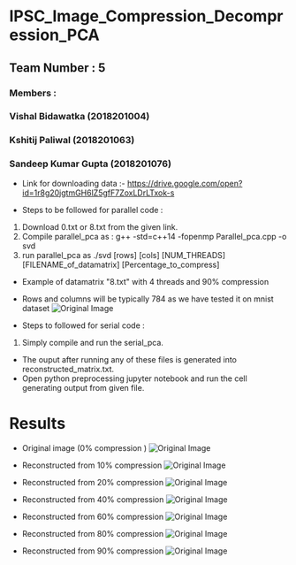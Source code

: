 # IPSC_Image_Compression_Decompression_PCA
## Team Number : 5
### Members :
### Vishal Bidawatka (2018201004)
### Kshitij Paliwal (2018201063)
### Sandeep Kumar Gupta (2018201076)


- Link for downloading data :-
https://drive.google.com/open?id=1r8g20jgtmGH6lZ5gfF7ZoxLDrLTxok-s

- Steps to be followed for parallel code :

1. Download 0.txt or 8.txt from the given link.
2. Compile parallel_pca as : g++ -std=c++14 -fopenmp Parallel_pca.cpp -o svd 
3. run parallel_pca as ./svd [rows] [cols] [NUM_THREADS] [FILENAME_of_datamatrix] [Percentage_to_compress] 

- Example of datamatrix "8.txt" with 4 threads and 90% compression
- Rows and columns will be typically 784 as we have tested it on mnist dataset
![Original Image ](https://github.com/vishalbidawatka/IPSC_Image_Compression_Decompression_PCA/blob/master/reresultimagezero/screenshot.png)

- Steps to followed for serial code : 

1. Simply compile and run the serial_pca.


- The ouput after running any of these files is generated into reconstructed_matrix.txt.
- Open python preprocessing jupyter notebook and run the cell generating output from given file.

# Results
- Original image (0% compression )
![Original Image ](https://github.com/vishalbidawatka/IPSC_Image_Compression_Decompression_PCA/blob/master/reresultimagezero/exact_8.png)

- Reconstructed from 10% compression
![Original Image ](https://github.com/vishalbidawatka/IPSC_Image_Compression_Decompression_PCA/blob/master/reresultimagezero/10_precent_8.png)

- Reconstructed from 20% compression
![Original Image ](https://github.com/vishalbidawatka/IPSC_Image_Compression_Decompression_PCA/blob/master/reresultimagezero/20_precent_8.png)

- Reconstructed from 40% compression
![Original Image ](https://github.com/vishalbidawatka/IPSC_Image_Compression_Decompression_PCA/blob/master/reresultimagezero/40_precent_8.png)

- Reconstructed from 60% compression
![Original Image ](https://github.com/vishalbidawatka/IPSC_Image_Compression_Decompression_PCA/blob/master/reresultimagezero/60_precent_8.png)

- Reconstructed from 80% compression
![Original Image ](https://github.com/vishalbidawatka/IPSC_Image_Compression_Decompression_PCA/blob/master/reresultimagezero/80_precent_8.png)

- Reconstructed from 90% compression
![Original Image ](https://github.com/vishalbidawatka/IPSC_Image_Compression_Decompression_PCA/blob/master/reresultimagezero/90_precent_8.png)
